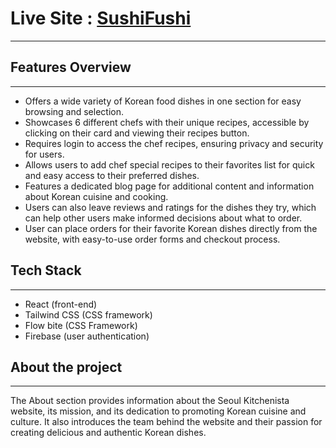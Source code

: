 # Live Site : [SushiFushi]()
---

## Features Overview
---

- Offers a wide variety of Korean food dishes in one section for easy browsing and selection.
- Showcases 6 different chefs with their unique recipes, accessible by clicking on their card and viewing their recipes button.
- Requires login to access the chef recipes, ensuring privacy and security for users.
- Allows users to add chef special recipes to their favorites list for quick and easy access to their preferred dishes.
- Features a dedicated blog page for additional content and information about Korean cuisine and cooking.
- Users can also leave reviews and ratings for the dishes they try, which can help other users make informed decisions about what to order.
- User can place orders for their favorite Korean dishes directly from the website, with easy-to-use order forms and checkout process. 


## Tech Stack
---

- React (front-end)
- Tailwind CSS (CSS framework)
- Flow bite (CSS Framework)
- Firebase (user authentication)


## About the project
---

The About section provides information about the Seoul Kitchenista website, its mission, and its dedication to promoting Korean cuisine and culture. It also introduces the team behind the website and their passion for creating delicious and authentic Korean dishes.

